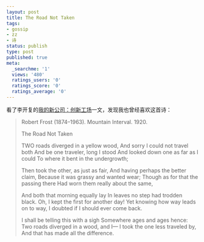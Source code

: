 ```yaml
---
layout: post
title: The Road Not Taken
tags:
- gossip
- zz
- 诗
status: publish
type: post
published: true
meta:
  _searchme: '1'
  views: '480'
  ratings_users: '0'
  ratings_score: '0'
  ratings_average: '0'
---
```

看了李开复的<a href="http://blog.sina.com.cn/s/blog_475b3d560100essd.html" target="_blank">我的新公司：创新工场</a>一文，发现我也曾经喜欢这首诗：
<blockquote>Robert Frost (1874–1963).  Mountain Interval.  1920.

The Road Not Taken

TWO roads diverged in a yellow wood,
And sorry I could not travel both
And be one traveler, long I stood
And looked down one as far as I could
To where it bent in the undergrowth;

Then took the other, as just as fair,
And having perhaps the better claim,
Because it was grassy and wanted wear;
Though as for that the passing there
Had worn them really about the same,

And both that morning equally lay
In leaves no step had trodden black.
Oh, I kept the first for another day!
Yet knowing how way leads on to way,
I doubted if I should ever come back.

I shall be telling this with a sigh
Somewhere ages and ages hence:
Two roads diverged in a wood, and I—
I took the one less traveled by,
And that has made all the difference.</blockquote>